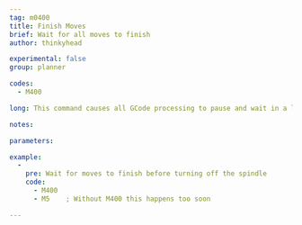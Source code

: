 ```yaml
---
tag: m0400
title: Finish Moves
brief: Wait for all moves to finish
author: thinkyhead

experimental: false
group: planner

codes:
  - M400

long: This command causes all GCode processing to pause and wait in a loop until all moves in the planner are completed.

notes:

parameters:

example:
  -
    pre: Wait for moves to finish before turning off the spindle
    code:
      - M400
      - M5    ; Without M400 this happens too soon

---
```


